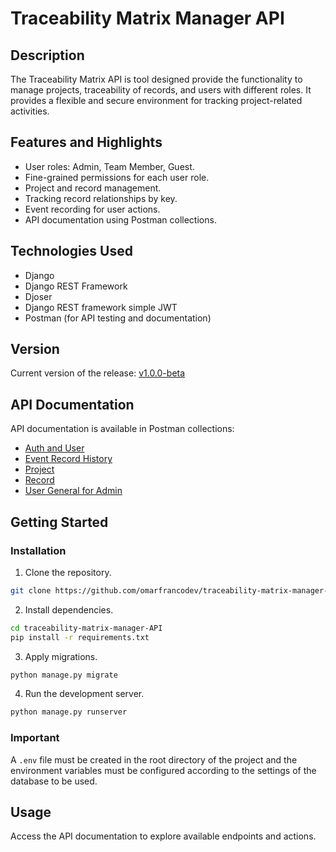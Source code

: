 # Traceability Matrix Manager API

## Description

The Traceability Matrix API is tool designed provide the functionality to manage projects, traceability of records, and users with different roles. It provides a flexible and secure environment for tracking project-related activities.

## Features and Highlights

- User roles: Admin, Team Member, Guest.
- Fine-grained permissions for each user role.
- Project and record management.
- Tracking record relationships by key.
- Event recording for user actions.
- API documentation using Postman collections.

## Technologies Used

- Django
- Django REST Framework
- Djoser
- Django REST framework simple JWT
- Postman (for API testing and documentation)

## Version

Current version of the release: [v1.0.0-beta](https://github.com/omarfrancodev/traceability-matrix-manager-API/releases/tag/v1.0.0-beta)

## API Documentation

API documentation is available in Postman collections:

- [Auth and User](https://restless-space-975505.postman.co/workspace/Tracability-Matrix-Manager~6b01404e-d807-4120-b704-6b66a7e6d756/collection/19039658-b999343e-bae2-4e5e-9cf6-e76d5fd2941a?action=share&creator=19039658)
- [Event Record History](https://restless-space-975505.postman.co/workspace/Tracability-Matrix-Manager~6b01404e-d807-4120-b704-6b66a7e6d756/collection/19039658-4d1a0b7b-db46-4ca1-bbd0-423617326fe6?action=share&creator=19039658)
- [Project](https://restless-space-975505.postman.co/workspace/Tracability-Matrix-Manager~6b01404e-d807-4120-b704-6b66a7e6d756/collection/19039658-c3b17e82-2bc1-400e-a7e8-198490822c13?action=share&creator=19039658)
- [Record](https://restless-space-975505.postman.co/workspace/Tracability-Matrix-Manager~6b01404e-d807-4120-b704-6b66a7e6d756/collection/19039658-5c5127c7-96a5-46e7-88d9-b1d4f1053258?action=share&creator=19039658)
- [User General for Admin](https://restless-space-975505.postman.co/workspace/Tracability-Matrix-Manager~6b01404e-d807-4120-b704-6b66a7e6d756/collection/19039658-701c31c2-8117-4efc-ba86-e6074c9f8200?action=share&creator=19039658)

## Getting Started

### Installation

1. Clone the repository.
  ```bash
  git clone https://github.com/omarfrancodev/traceability-matrix-manager-API.git
  ```
2. Install dependencies.
  ```bash
  cd traceability-matrix-manager-API
  pip install -r requirements.txt
  ```
3. Apply migrations.
  ```bash
  python manage.py migrate
  ```
4. Run the development server.
  ```bash
  python manage.py runserver
  ```
### Important
A `.env` file must be created in the root directory of the project and the environment variables must be configured according to the settings of the database to be used.

## Usage
Access the API documentation to explore available endpoints and actions.
